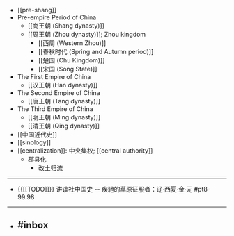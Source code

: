 - [[pre-shang]]
- Pre-empire Period of China
    - [[商王朝 (Shang dynasty)]]
    - [[周王朝 (Zhou dynasty)]]; Zhou kingdom
        - [[西周 (Western Zhou)]]
        - [[春秋时代 (Spring and Autumn period)]]
        - [[楚国 (Chu Kingdom)]]
        - [[宋国 (Song State)]]
- The First Empire of China
    - [[汉王朝 (Han dynasty)]]
- The Second Empire of China
    - [[唐王朝 (Tang dynasty)]]
- The Third Empire of China
    - [[明王朝 (Ming dynasty)]]
    - [[清王朝 (Qing dynasty)]]
- [[中国近代史]]
- [[sinology]]
- [[centralization]]: 中央集权; [[central authority]]
    - 郡县化
        - 改土归流
- ---
- {{[[TODO]]}} 讲谈社中国史 -- 疾驰的草原征服者：辽·西夏·金·元   #pt8-99.98 
- ---
- #inbox
    - 
